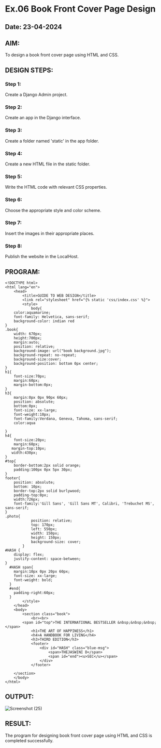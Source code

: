 # Ex.06 Book Front Cover Page Design
## Date: 23-04-2024

## AIM:
To design a book front cover page using HTML and CSS.

## DESIGN STEPS:

### Step 1:
Create a Django Admin project.

### Step 2:
Create an app in the Django interface.

### Step 3:
Create a folder named 'static' in the app folder.

### Step 4:
Create a new HTML file in the static folder.

### Step 5:
Write the HTML code with relevant CSS properties.

### Step 6:
Choose the appropriate style and color scheme.

### Step 7:
Insert the images in their appropriate places.

### Step 8:
Publish the website in the LocalHost.

## PROGRAM:

```
<!DOCTYPE html>
<html lang="en">
    <head>
        <title>GUIDE TO WEB DESIGN</title>
        <link rel="stylesheet" href="{% static 'css/index.css' %}">
        <style>
            body{
    color:aquamarine;
    font-family: Helvetica, sans-serif;
    background-color: indian red
}
.book{
    width: 670px;
    height:700px;
    margin:auto;
    position: relative;
    background-image: url("book background.jpg");
    background-repeat: no-repeat;
    background-size:cover;
    background-position: bottom 0px center;
}
h1{
    font-size:70px;
    margin:60px;
    margin-bottom:0px;
}
h3{
    margin:0px 0px 90px 60px;
    position: absolute;
    bottom:0px;
    font-size: xx-large;
    font-weight:10px;
    font-family:Verdana, Geneva, Tahoma, sans-serif;
    color:aqua

}
h4{
    font-size:20px;
    margin:60px;
   margin-top:10px;
   width:430px;
}
#top{
    border-bottom:2px solid orange;
    padding:100px 0px 5px 30px;
}
footer{
    position: absolute;
    bottom: 10px;
    border-top:2px solid burlywood;
    padding-top:0px;
    width:726px;
    font-family:'Gill Sans', 'Gill Sans MT', Calibri, 'Trebuchet MS', sans-serif;
}
.photo{
            position: relative;
            top: 170px;
            left: 550px;
            width: 150px;
            height: 150px;
            background-size: cover;
        }
#HASH {
    display: flex;
    justify-content: space-between;
}
  #HASH span{
    margin:10px 0px 20px 60px;
    font-size: xx-large;
    font-weight: bold;
  }
  #end{
    padding-right:60px;
  }
        </style>
    </head>
    <body>
        <section class="book">
            <br><br>
        <span id="top">THE INTERNATIONAL BESTSELLER &nbsp;&nbsp;&nbsp;</span>
            <h1>THE ART OF HAPPINESS</h1>
            <h4>A HANDBOOK FOR LIVING</h4>
            <h3>THIRD EDITION</h3>  
            <footer>
                <div id="HASH" class="blue-msg">
                    <span>THEJASWINI D</span>
                    <span id="end"><u>SEC</u></span>
                </div>
            </footer>
           
    </section>
    </body>
</html>
```

## OUTPUT:

![Screenshot (25)](https://github.com/thejaswinidhanaraj/cover/assets/148514511/4619163a-3e36-46a2-abf5-2993a60d268d)


## RESULT:
The program for designing book front cover page using HTML and CSS is completed successfully.
